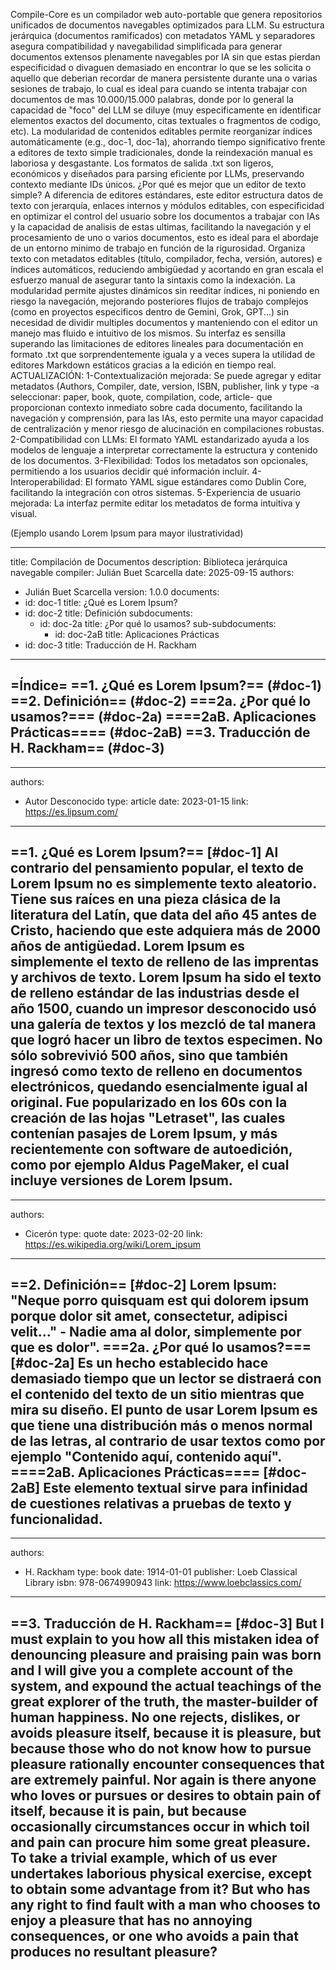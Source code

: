 Compile-Core es un compilador web auto-portable que genera repositorios unificados de documentos navegables optimizados para LLM. Su estructura jerárquica (documentos ramificados) con metadatos YAML y separadores asegura compatibilidad y navegabilidad simplificada para generar documentos extensos plenamente navegables por IA sin que estas pierdan especificidad o divaguen demasiado en encontrar lo que se les solicita o aquello que deberian recordar de manera persistente durante una o varias sesiones de trabajo, lo cual es ideal para cuando se intenta trabajar con documentos de mas 10.000/15.000 palabras, donde por lo general la capacidad de "foco" del LLM se diluye (muy especificamente en identificar elementos exactos del documento, citas textuales o fragmentos de codigo, etc). La modularidad de contenidos editables permite reorganizar índices automáticamente (e.g., doc-1, doc-1a), ahorrando tiempo significativo frente a editores de texto simple tradicionales, donde la reindexación manual es laboriosa y desgastante. Los formatos de salida .txt son ligeros, económicos y diseñados para parsing eficiente por LLMs, preservando contexto mediante IDs únicos.
¿Por qué es mejor que un editor de texto simple?
A diferencia de editores estándares, este editor estructura datos de texto con jerarquía, enlaces internos y módulos editables, con especificidad en optimizar el control del usuario sobre los documentos a trabajar con IAs y la capacidad de analisis de estas ultimas, facilitando la navegación y el procesamiento de uno o varios documentos, esto es ideal para el abordaje de un entorno minimo de trabajo en función de la rigurosidad. Organiza texto con metadatos editables (título, compilador, fecha, versión, autores) e índices automáticos, reduciendo ambigüedad y acortando en gran escala el esfuerzo manual de asegurar tanto la sintaxis como la indexación. La modularidad permite ajustes dinámicos sin reeditar índices, ni poniendo en riesgo la navegación, mejorando posteriores flujos de trabajo complejos (como en proyectos especificos dentro de Gemini, Grok, GPT...) sin necesidad de dividir multiples documentos y manteniendo con el editor un manejo mas fluido e intuitivo de los mismos. Su interfaz es sensilla superando las limitaciones de editores lineales para documentación en formato .txt que sorprendentemente iguala y a veces supera la utilidad de editores Markdown estáticos gracias a la edición en tiempo real.
ACTUALIZACIÓN: 
1-Contextualización mejorada: Se puede agregar y editar metadatos (Authors, Compiler, date, version, ISBN, publisher, link y type -a seleccionar: paper, book, quote, compilation, code, article- que proporcionan contexto inmediato sobre cada documento, facilitando la navegación y comprensión, para las IAs, esto permite una mayor capacidad de centralización y menor riesgo de alucinación en compilaciones robustas.
2-Compatibilidad con LLMs: El formato YAML estandarizado ayuda a los modelos de lenguaje a interpretar correctamente la estructura y contenido de los documentos.
3-Flexibilidad: Todos los metadatos son opcionales, permitiendo a los usuarios decidir qué información incluir.
4-Interoperabilidad: El formato YAML sigue estándares como Dublin Core, facilitando la integración con otros sistemas.
5-Experiencia de usuario mejorada: La interfaz permite editar los metadatos de forma intuitiva y visual.

(Ejemplo usando Lorem Ipsum para mayor ilustratividad)

---
title: Compilación de Documentos
description: Biblioteca jerárquica navegable
compiler: Julián Buet Scarcella
date: 2025-09-15
authors:
  - Julián Buet Scarcella
version: 1.0.0
documents:
  - id: doc-1
    title: ¿Qué es Lorem Ipsum?
  - id: doc-2
    title: Definición
    subdocuments:
      - id: doc-2a
        title: ¿Por qué lo usamos?
        sub-subdocuments:
          - id: doc-2aB
            title: Aplicaciones Prácticas
  - id: doc-3
    title: Traducción de H. Rackham
---

=Índice=
==1. ¿Qué es Lorem Ipsum?== (#doc-1)
==2. Definición== (#doc-2)
===2a. ¿Por qué lo usamos?=== (#doc-2a)
====2aB. Aplicaciones Prácticas==== (#doc-2aB)
==3. Traducción de H. Rackham== (#doc-3)
-------------------------------

---
authors:
  - Autor Desconocido
type: article
date: 2023-01-15
link: https://es.lipsum.com/
---

==1. ¿Qué es Lorem Ipsum?== [#doc-1]
Al contrario del pensamiento popular, el texto de Lorem Ipsum no es simplemente texto aleatorio. Tiene sus raíces en una pieza clásica de la literatura del Latín, que data del año 45 antes de Cristo, haciendo que este adquiera más de 2000 años de antigüedad.
Lorem Ipsum es simplemente el texto de relleno de las imprentas y archivos de texto. Lorem Ipsum ha sido el texto de relleno estándar de las industrias desde el año 1500, cuando un impresor desconocido usó una galería de textos y los mezcló de tal manera que logró hacer un libro de textos especimen. No sólo sobrevivió 500 años, sino que también ingresó como texto de relleno en documentos electrónicos, quedando esencialmente igual al original. Fue popularizado en los 60s con la creación de las hojas "Letraset", las cuales contenían pasajes de Lorem Ipsum, y más recientemente con software de autoedición, como por ejemplo Aldus PageMaker, el cual incluye versiones de Lorem Ipsum.
-------------------------------

---
authors:
  - Cicerón
type: quote
date: 2023-02-20
link: https://es.wikipedia.org/wiki/Lorem_ipsum
---

==2. Definición== [#doc-2]
Lorem Ipsum: "Neque porro quisquam est qui dolorem ipsum porque dolor sit amet, consectetur, adipisci velit..." - Nadie ama al dolor, simplemente por que es dolor".
===2a. ¿Por qué lo usamos?=== [#doc-2a]
Es un hecho establecido hace demasiado tiempo que un lector se distraerá con el contenido del texto de un sitio mientras que mira su diseño. El punto de usar Lorem Ipsum es que tiene una distribución más o menos normal de las letras, al contrario de usar textos como por ejemplo "Contenido aquí, contenido aquí".
====2aB. Aplicaciones Prácticas==== [#doc-2aB]
Este elemento textual sirve para infinidad de cuestiones relativas a pruebas de texto y funcionalidad.
-------------------------------

---
authors:
  - H. Rackham
type: book
date: 1914-01-01
publisher: Loeb Classical Library
isbn: 978-0674990943
link: https://www.loebclassics.com/
---

==3. Traducción de H. Rackham== [#doc-3]
But I must explain to you how all this mistaken idea of denouncing pleasure and praising pain was born and I will give you a complete account of the system, and expound the actual teachings of the great explorer of the truth, the master-builder of human happiness. No one rejects, dislikes, or avoids pleasure itself, because it is pleasure, but because those who do not know how to pursue pleasure rationally encounter consequences that are extremely painful. Nor again is there anyone who loves or pursues or desires to obtain pain of itself, because it is pain, but because occasionally circumstances occur in which toil and pain can procure him some great pleasure. To take a trivial example, which of us ever undertakes laborious physical exercise, except to obtain some advantage from it? But who has any right to find fault with a man who chooses to enjoy a pleasure that has no annoying consequences, or one who avoids a pain that produces no resultant pleasure?
-------------------------------
